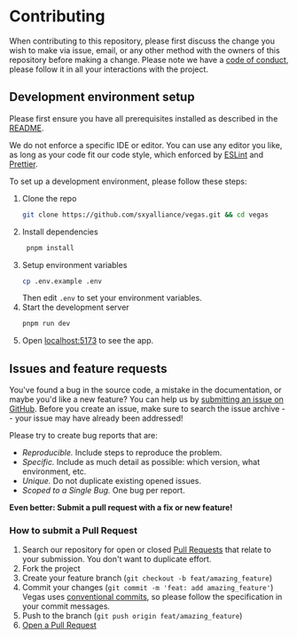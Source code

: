 # Contributing

When contributing to this repository, please first discuss the change you wish to make via issue, email, or any other method with the owners of this repository before making a change.
Please note we have a [code of conduct](CODE_OF_CONDUCT.md), please follow it in all your interactions with the project.

## Development environment setup

Please first ensure you have all prerequisites installed as described in the [README](../README.md#prerequisites).

We do not enforce a specific IDE or editor. You can use any editor you like, as long as your code fit our code style, which enforced by [ESLint](https://eslint.org/) and [Prettier](https://prettier.io/).

To set up a development environment, please follow these steps:

1. Clone the repo
   ```sh
   git clone https://github.com/sxyalliance/vegas.git && cd vegas
   ```
2. Install dependencies
   ```sh
    pnpm install
   ```
3. Setup environment variables
   ```sh
   cp .env.example .env
   ```
   Then edit `.env` to set your environment variables.
4. Start the development server
   ```sh
   pnpm run dev
   ```
5. Open [localhost:5173](http://localhost:5173) to see the app.

## Issues and feature requests

You've found a bug in the source code, a mistake in the documentation, or maybe you'd like a new feature? You can help us by [submitting an issue on GitHub](https://github.com/sunxyw/vegas/issues). Before you create an issue, make sure to search the issue archive -- your issue may have already been addressed!

Please try to create bug reports that are:

- _Reproducible._ Include steps to reproduce the problem.
- _Specific._ Include as much detail as possible: which version, what environment, etc.
- _Unique._ Do not duplicate existing opened issues.
- _Scoped to a Single Bug._ One bug per report.

**Even better: Submit a pull request with a fix or new feature!**

### How to submit a Pull Request

1. Search our repository for open or closed
   [Pull Requests](https://github.com/sunxyw/vegas/pulls)
   that relate to your submission. You don't want to duplicate effort.
2. Fork the project
3. Create your feature branch (`git checkout -b feat/amazing_feature`)
4. Commit your changes (`git commit -m 'feat: add amazing_feature'`) Vegas uses [conventional commits](https://www.conventionalcommits.org), so please follow the specification in your commit messages.
5. Push to the branch (`git push origin feat/amazing_feature`)
6. [Open a Pull Request](https://github.com/sunxyw/vegas/compare?expand=1)
